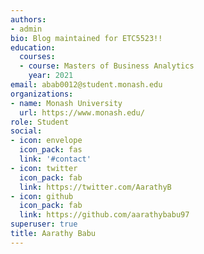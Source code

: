 ```yaml
---
authors:
- admin
bio: Blog maintained for ETC5523!!
education:
  courses:
  - course: Masters of Business Analytics
    year: 2021
email: abab0012@student.monash.edu
organizations:
- name: Monash University
  url: https://www.monash.edu/
role: Student
social:
- icon: envelope
  icon_pack: fas
  link: '#contact'
- icon: twitter
  icon_pack: fab
  link: https://twitter.com/AarathyB
- icon: github
  icon_pack: fab
  link: https://github.com/aarathybabu97
superuser: true
title: Aarathy Babu
--- 
```


